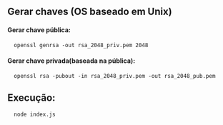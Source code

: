 ## Gerar chaves (OS baseado em Unix)

#### Gerar chave pública:
``` ssh
  openssl genrsa -out rsa_2048_priv.pem 2048
```

#### Gerar chave privada(baseada na pública):
``` ssh
  openssl rsa -pubout -in rsa_2048_priv.pem -out rsa_2048_pub.pem
```

## Execução:
``` ssh
  node index.js
```
